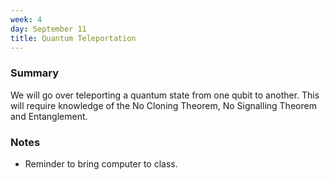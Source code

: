 ```yaml
---
week: 4
day: September 11
title: Quantum Teleportation
---
```


<!-- ### Before Class
Read Chapter 4 in the [Octopus](https://www.amazon.com/Programming-Quantum-Computers-Essential-Algorithms/dp/1492039683) Book -->

### Summary
We will go over teleporting a quantum state from one qubit to another. This will require knowledge of the No Cloning Theorem, No Signalling Theorem and Entanglement.

### Notes
- Reminder to bring computer to class.